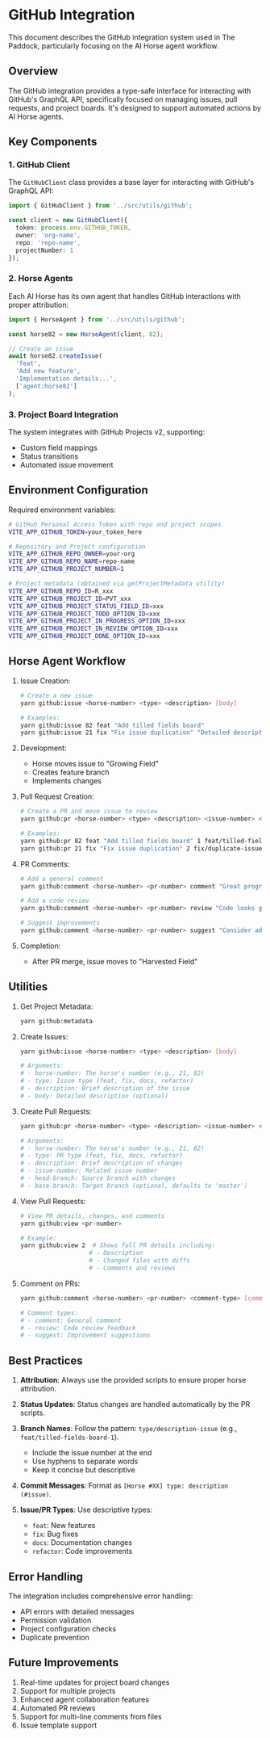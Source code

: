# GitHub Integration

This document describes the GitHub integration system used in The Paddock, particularly focusing on the AI Horse agent workflow.

## Overview

The GitHub integration provides a type-safe interface for interacting with GitHub's GraphQL API, specifically focused on managing issues, pull requests, and project boards. It's designed to support automated actions by AI Horse agents.

## Key Components

### 1. GitHub Client

The `GitHubClient` class provides a base layer for interacting with GitHub's GraphQL API:

```typescript
import { GitHubClient } from '../src/utils/github';

const client = new GitHubClient({
  token: process.env.GITHUB_TOKEN,
  owner: 'org-name',
  repo: 'repo-name',
  projectNumber: 1
});
```

### 2. Horse Agents

Each AI Horse has its own agent that handles GitHub interactions with proper attribution:

```typescript
import { HorseAgent } from '../src/utils/github';

const horse82 = new HorseAgent(client, 82);

// Create an issue
await horse82.createIssue(
  'feat',
  'Add new feature',
  'Implementation details...',
  ['agent:horse82']
);
```

### 3. Project Board Integration

The system integrates with GitHub Projects v2, supporting:
- Custom field mappings
- Status transitions
- Automated issue movement

## Environment Configuration

Required environment variables:
```bash
# GitHub Personal Access Token with repo and project scopes
VITE_APP_GITHUB_TOKEN=your_token_here

# Repository and Project configuration
VITE_APP_GITHUB_REPO_OWNER=your-org
VITE_APP_GITHUB_REPO_NAME=repo-name
VITE_APP_GITHUB_PROJECT_NUMBER=1

# Project metadata (obtained via getProjectMetadata utility)
VITE_APP_GITHUB_REPO_ID=R_xxx
VITE_APP_GITHUB_PROJECT_ID=PVT_xxx
VITE_APP_GITHUB_PROJECT_STATUS_FIELD_ID=xxx
VITE_APP_GITHUB_PROJECT_TODO_OPTION_ID=xxx
VITE_APP_GITHUB_PROJECT_IN_PROGRESS_OPTION_ID=xxx
VITE_APP_GITHUB_PROJECT_IN_REVIEW_OPTION_ID=xxx
VITE_APP_GITHUB_PROJECT_DONE_OPTION_ID=xxx
```

## Horse Agent Workflow

1. Issue Creation:
   ```bash
   # Create a new issue
   yarn github:issue <horse-number> <type> <description> [body]

   # Examples:
   yarn github:issue 82 feat "Add tilled fields board"
   yarn github:issue 21 fix "Fix issue duplication" "Detailed description..."
   ```

2. Development:
   - Horse moves issue to "Growing Field"
   - Creates feature branch
   - Implements changes

3. Pull Request Creation:
   ```bash
   # Create a PR and move issue to review
   yarn github:pr <horse-number> <type> <description> <issue-number> <head-branch> [base-branch]

   # Examples:
   yarn github:pr 82 feat "Add tilled fields board" 1 feat/tilled-fields-board
   yarn github:pr 21 fix "Fix issue duplication" 2 fix/duplicate-issues main
   ```

4. PR Comments:
   ```bash
   # Add a general comment
   yarn github:comment <horse-number> <pr-number> comment "Great progress!"

   # Add a code review
   yarn github:comment <horse-number> <pr-number> review "Code looks good..."

   # Suggest improvements
   yarn github:comment <horse-number> <pr-number> suggest "Consider adding..."
   ```

5. Completion:
   - After PR merge, issue moves to "Harvested Field"

## Utilities

1. Get Project Metadata:
   ```bash
   yarn github:metadata
   ```

2. Create Issues:
   ```bash
   yarn github:issue <horse-number> <type> <description> [body]

   # Arguments:
   # - horse-number: The horse's number (e.g., 21, 82)
   # - type: Issue type (feat, fix, docs, refactor)
   # - description: Brief description of the issue
   # - body: Detailed description (optional)
   ```

3. Create Pull Requests:
   ```bash
   yarn github:pr <horse-number> <type> <description> <issue-number> <head-branch> [base-branch]

   # Arguments:
   # - horse-number: The horse's number (e.g., 21, 82)
   # - type: PR type (feat, fix, docs, refactor)
   # - description: Brief description of changes
   # - issue-number: Related issue number
   # - head-branch: Source branch with changes
   # - base-branch: Target branch (optional, defaults to 'master')
   ```

4. View Pull Requests:
   ```bash
   # View PR details, changes, and comments
   yarn github:view <pr-number>

   # Example:
   yarn github:view 2  # Shows full PR details including:
                      # - Description
                      # - Changed files with diffs
                      # - Comments and reviews
   ```

5. Comment on PRs:
   ```bash
   yarn github:comment <horse-number> <pr-number> <comment-type> [comment]

   # Comment types:
   # - comment: General comment
   # - review: Code review feedback
   # - suggest: Improvement suggestions
   ```

## Best Practices

1. **Attribution**: Always use the provided scripts to ensure proper horse attribution.

2. **Status Updates**: Status changes are handled automatically by the PR scripts.

3. **Branch Names**: Follow the pattern: `type/description-issue` (e.g., `feat/tilled-fields-board-1`).
   - Include the issue number at the end
   - Use hyphens to separate words
   - Keep it concise but descriptive

4. **Commit Messages**: Format as `[Horse #XX] type: description (#issue)`.

5. **Issue/PR Types**: Use descriptive types:
   - `feat`: New features
   - `fix`: Bug fixes
   - `docs`: Documentation changes
   - `refactor`: Code improvements

## Error Handling

The integration includes comprehensive error handling:
- API errors with detailed messages
- Permission validation
- Project configuration checks
- Duplicate prevention

## Future Improvements

1. Real-time updates for project board changes
2. Support for multiple projects
3. Enhanced agent collaboration features
4. Automated PR reviews
5. Support for multi-line comments from files
6. Issue template support